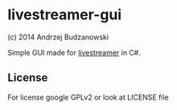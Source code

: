 ﻿# livestreamer-gui
(c) 2014 Andrzej Budzanowski


Simple GUI made for [livestreamer](http://livestreamer.readthedocs.org/en/latest/) in C#.

## License
For license google GPLv2 or look at LICENSE file